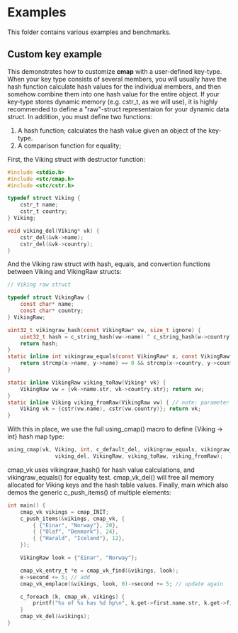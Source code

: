 Examples
========
This folder contains various examples and benchmarks.


Custom key example
------------------
This demonstrates how to customize **cmap** with a user-defined key-type. When your key type consists of several members, you will usually have the hash function calculate hash values for the individual members, and then somehow combine them into one hash value for the entire object. If your key-type stores dynamic memory (e.g. cstr_t, as we will use), it is highly recommended to define a "raw"-struct representaion for your dynamic data struct. In addition, you must define two functions:

1. A hash function; calculates the hash value given an object of the key-type.
2. A comparison function for equality;

First, the Viking struct with destructor function:
```C
#include <stdio.h>
#include <stc/cmap.h>
#include <stc/cstr.h>

typedef struct Viking {
    cstr_t name;
    cstr_t country;
} Viking;

void viking_del(Viking* vk) {
    cstr_del(&vk->name);
    cstr_del(&vk->country);
}
```
And the Viking raw struct with hash, equals, and convertion functions between Viking and VikingRaw structs:
```C
// Viking raw struct

typedef struct VikingRaw {
    const char* name;
    const char* country;
} VikingRaw;

uint32_t vikingraw_hash(const VikingRaw* vw, size_t ignore) {
    uint32_t hash = c_string_hash(vw->name) ^ c_string_hash(w->country);
    return hash;
}
static inline int vikingraw_equals(const VikingRaw* x, const VikingRaw* y) {
    return strcmp(x->name, y->name) == 0 && strcmp(x->country, y->country) == 0;
}

static inline VikingRaw viking_toRaw(Viking* vk) {
    VikingRaw vw = {vk->name.str, vk->country.str}; return vw;
}
static inline Viking viking_fromRaw(VikingRaw vw) { // note: parameter is by value
    Viking vk = {cstr(vw.name), cstr(vw.country)}; return vk;
}
```
With this in place, we use the full using_cmap() macro to define {Viking -> int} hash map type:
```C
using_cmap(vk, Viking, int, c_default_del, vikingraw_equals, vikingraw_hash,
               viking_del, VikingRaw, viking_toRaw, viking_fromRaw);
```
cmap_vk uses vikingraw_hash() for hash value calculations, and vikingraw_equals() for equality test. cmap_vk_del() will free all memory allocated for Viking keys and the hash table values. Finally, main which also demos the generic c_push_items() of multiple elements:
```C
int main() {
    cmap_vk vikings = cmap_INIT;
    c_push_items(&vikings, cmap_vk, {
        { {"Einar", "Norway"}, 20},
        { {"Olaf", "Denmark"}, 24},
        { {"Harald", "Iceland"}, 12},
    });

    VikingRaw look = {"Einar", "Norway"};

    cmap_vk_entry_t *e = cmap_vk_find(&vikings, look);
    e->second += 5; // add
    cmap_vk_emplace(&vikings, look, 0)->second += 5; // update again

    c_foreach (k, cmap_vk, vikings) {
        printf("%s of %s has %d hp\n", k.get->first.name.str, k.get->first.country.str, k.get->second);
    }
    cmap_vk_del(&vikings);
}
```
